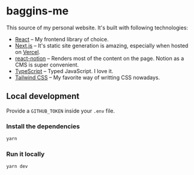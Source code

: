 # baggins-me

This source of my personal website. It's built with following technologies:

- [React](https://reactjs.org/) – My frontend library of choice.
- [Next.js](https://nextjs.org/) – It's static site generation is amazing, especially when hosted on [Vercel](https://vercel.com).
- [react-notion](https://github.com/splitbee/react-notion) – Renders most of the content on the page. Notion as a CMS is super convenient.
- [TypeScript](https://typescriptlang.org) – Typed JavaScript. I love it.
- [Tailwind CSS](https://tailwindcss.com/) – My favorite way of writting CSS nowadays.

## Local development

Provide a `GITHUB_TOKEN` inside your `.env` file.

### Install the dependencies

```sh
yarn
```

### Run it locally

```sh
yarn dev
```
